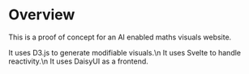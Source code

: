 # Overview

This is a proof of concept for an AI enabled maths visuals website.

It uses D3.js to generate modifiable visuals.\n
It uses Svelte to handle reactivity.\n
It uses DaisyUI as a frontend.
